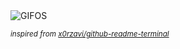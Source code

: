 <div align="justify">
<picture>
    <source media="(prefers-color-scheme: dark)" srcset="https://i.ibb.co/MCNxv5R/output-gif.gif">
    <source media="(prefers-color-scheme: light)" srcset="https://i.ibb.co/MCNxv5R/output-gif.gif">
    <img alt="GIFOS" src="https://i.ibb.co/MCNxv5R/output-gif.gif">
</picture>

<sub><i>inspired from [x0rzavi/github-readme-terminal](https://github.com/x0rzavi/github-readme-terminal)</i></sub>

</div>

<!-- Image deletion URL: https://ibb.co/TghxfqH/f30a831f960bb6ad3d5912b2acd01518 -->